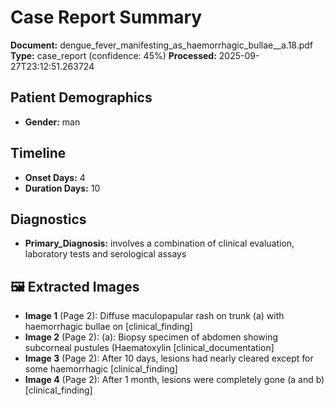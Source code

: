 # Case Report Summary

**Document:** dengue_fever_manifesting_as_haemorrhagic_bullae__a.18.pdf
**Type:** case_report (confidence: 45%)
**Processed:** 2025-09-27T23:12:51.263724

## Patient Demographics
- **Gender:** man

## Timeline
- **Onset Days:** 4
- **Duration Days:** 10

## Diagnostics
- **Primary_Diagnosis:** involves a combination of clinical evaluation, 
laboratory tests and serological assays


## 🖼️ Extracted Images

- **Image 1** (Page 2): Diffuse maculopapular rash on trunk (a) with haemorrhagic bullae on [clinical_finding]
- **Image 2** (Page 2): (a): Biopsy specimen of abdomen showing subcorneal pustules (Haematoxylin [clinical_documentation]
- **Image 3** (Page 2): After 10 days, lesions had nearly cleared except for some haemorrhagic [clinical_finding]
- **Image 4** (Page 2): After 1 month, lesions were completely gone (a and b) [clinical_finding]
